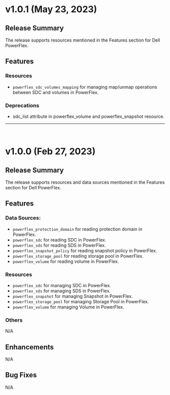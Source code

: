 # v1.0.1 (May 23, 2023)
## Release Summary
The release supports resources mentioned in the Features section for Dell PowerFlex.
## Features

### Resources
* `powerflex_sdc_volumes_mapping` for managing map/unmap operations between SDC and volumes in PowerFlex.

### Deprecations
* sdc_list attribute in powerflex_volume and powerflex_snapshot resource.
***
<br>

# v1.0.0 (Feb 27, 2023)
## Release Summary
The release supports resources and data sources mentioned in the Features section for Dell PowerFlex.
## Features

### Data Sources:
* `powerflex_protection_domain` for reading protection domain in PowerFlex.
* `powerflex_sdc` for reading SDC in PowerFlex.
* `powerflex_sds` for reading SDS in PowerFlex.
* `powerflex_snapshot_policy` for reading snapshot policy in PowerFlex.
* `powerflex_storage_pool` for reading storage pool in PowerFlex.
* `powerflex_volume` for reading volume in PowerFlex.

### Resources
* `powerflex_sdc` for managing SDC in PowerFlex.
* `powerflex_sds` for managing SDS in PowerFlex.
* `powerflex_snapshot` for managing Snapshot in PowerFlex.
* `powerflex_storage_pool` for managing Storage Pool in PowerFlex.
* `powerflex_volume` for managing Volume in PowerFlex.

### Others
N/A
## Enhancements
N/A

## Bug Fixes
N/A

